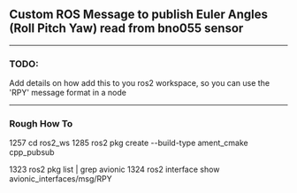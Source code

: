## Custom ROS Message to publish Euler Angles (Roll Pitch Yaw) read from bno055 sensor

---
### TODO:
Add details on how add this to you ros2 workspace, so you can use the 'RPY' message format in a node

---
### Rough How To
 1257  cd ros2_ws
 1285  ros2 pkg create --build-type ament_cmake cpp_pubsub
 
 1323  ros2 pkg list | grep avionic
 1324  ros2 interface show avionic_interfaces/msg/RPY
